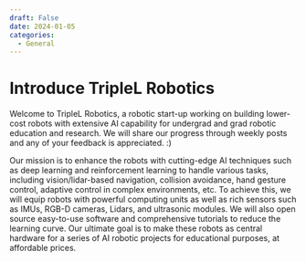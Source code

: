 ```yaml
---
draft: False 
date: 2024-01-05
categories:
  - General
---
```


# Introduce TripleL Robotics

Welcome to TripleL Robotics, a robotic start-up working on building lower-cost robots with extensive AI capability for undergrad and grad robotic education and research. We will share our progress through weekly posts and any of your feedback is appreciated. :)

Our mission is to enhance the robots with cutting-edge AI techniques such as deep learning and reinforcement learning to handle various tasks, including vision/lidar-based navigation, collision avoidance, hand gesture control, adaptive control in complex environments, etc. To achieve this, we will equip robots with powerful computing units as well as rich sensors such as IMUs, RGB-D cameras, Lidars, and ultrasonic modules. We will also open source easy-to-use software and comprehensive tutorials to reduce the learning curve. Our ultimate goal is to make these robots as central hardware for a series of AI robotic projects for educational purposes, at affordable prices.